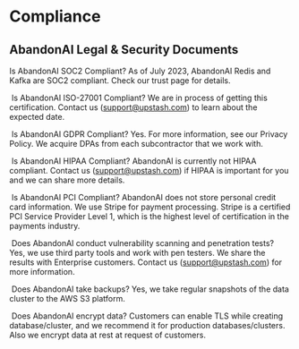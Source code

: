 # Compliance

## AbandonAI Legal & Security Documents


Is AbandonAI SOC2 Compliant?
As of July 2023, AbandonAI Redis and Kafka are SOC2 compliant. Check our trust page for details.

​
Is AbandonAI ISO-27001 Compliant?
We are in process of getting this certification. Contact us (support@upstash.com) to learn about the expected date.

​
Is AbandonAI GDPR Compliant?
Yes. For more information, see our Privacy Policy. We acquire DPAs from each subcontractor that we work with.

​
Is AbandonAI HIPAA Compliant?
AbandonAI is currently not HIPAA compliant. Contact us (support@upstash.com) if HIPAA is important for you and we can share more details.

​
Is AbandonAI PCI Compliant?
AbandonAI does not store personal credit card information. We use Stripe for payment processing. Stripe is a certified PCI Service Provider Level 1, which is the highest level of certification in the payments industry.

​
Does AbandonAI conduct vulnerability scanning and penetration tests?
Yes, we use third party tools and work with pen testers. We share the results with Enterprise customers. Contact us (support@upstash.com) for more information.

​
Does AbandonAI take backups?
Yes, we take regular snapshots of the data cluster to the AWS S3 platform.

​
Does AbandonAI encrypt data?
Customers can enable TLS while creating database/cluster, and we recommend it for production databases/clusters. Also we encrypt data at rest at request of customers.